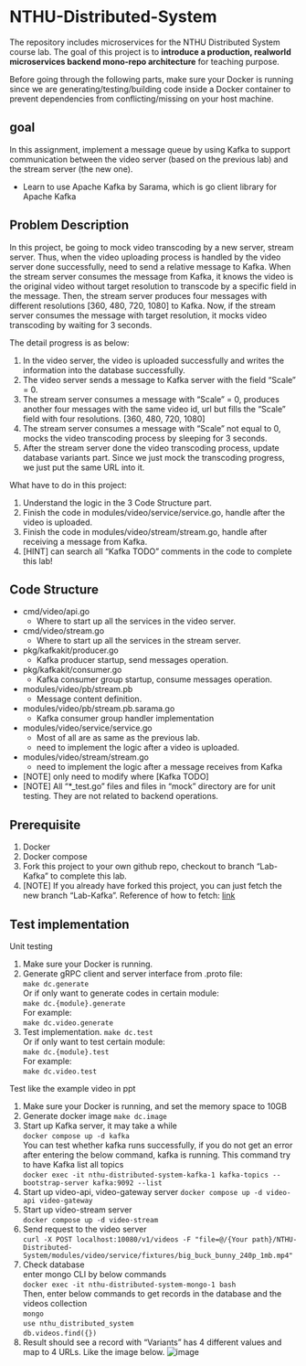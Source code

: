 # NTHU-Distributed-System

The repository includes microservices for the NTHU Distributed System course lab. The goal of this project is to **introduce a production, realworld microservices backend mono-repo architecture** for teaching purpose.

Before going through the following parts, make sure your Docker is running since we are generating/testing/building code inside a Docker container to prevent dependencies from conflicting/missing on your host machine.

## goal
In this assignment, implement a message queue by using Kafka to support communication between the video server (based on the previous lab) and the stream server (the new one).
* Learn to use Apache Kafka by Sarama, which is go client library for Apache Kafka

## Problem Description
In this project, be going to mock video transcoding by a new server, stream server. Thus, when the video uploading process is handled by the video server done successfully, need to send a relative message to Kafka. 
When the stream server consumes the message from Kafka, it knows the video is the original video without target resolution to transcode by a specific field in the message. Then, the stream server produces four messages with different resolutions [360, 480, 720, 1080] to Kafka.
Now, if the stream server consumes the message with target resolution, it mocks video transcoding by waiting for 3 seconds.

The detail progress is as below: 
1. In the video server, the video is uploaded successfully and writes the information into the database successfully.
2. The video server sends a message to Kafka server with the field “Scale” = 0.
3. The stream server consumes a message with “Scale” = 0, produces another four messages with the same video id, url but fills the “Scale” field with four resolutions. [360, 480, 720, 1080]
4. The stream server consumes a message with “Scale” not equal to 0, mocks the video transcoding process by sleeping for 3 seconds.
5. After the stream server done the video transcoding process, update database variants part. Since we just mock the transcoding progress, we just put the same URL into it.

What have to do in this project:
1. Understand the logic in the 3 Code Structure part.
2. Finish the code in modules/video/service/service.go, handle after the video is uploaded.
3. Finish the code in modules/video/stream/stream.go, handle after receiving a message from Kafka.
4. [HINT] can search all “Kafka TODO” comments in the code to complete this lab!
## Code Structure
* cmd/video/api.go
  * Where to start up all the services in the video server.
* cmd/video/stream.go
  * Where to start up all the services in the stream server.
* pkg/kafkakit/producer.go
  * Kafka producer startup, send messages operation.
* pkg/kafkakit/consumer.go
  * Kafka consumer group startup, consume messages operation.
* modules/video/pb/stream.pb
  * Message content definition.
* modules/video/pb/stream.pb.sarama.go
  * Kafka consumer group handler implementation
* modules/video/service/service.go
  * Most of all are as same as the previous lab.
  * need to implement the logic after a video is uploaded.
* modules/video/stream/stream.go
  * need to implement the logic after a message receives from Kafka 
* [NOTE] only need to modify where [Kafka TODO]
* [NOTE] All “*_test.go”  files and files in “mock” directory are for unit testing. They are not related to backend operations.
## Prerequisite
1. Docker
2. Docker compose
3. Fork this project to your own github repo, checkout to branch “Lab-Kafka” to complete this lab.
4. [NOTE] If you already have forked this project, you can just fetch the new branch “Lab-Kafka”. 
Reference of how to fetch: [link](https://stackoverflow.com/questions/7244321/how-do-i-update-or-sync-a-forked-repository-on-github)
## Test implementation
Unit testing 
1. Make sure your Docker is running.
2. Generate gRPC client and server interface from .proto file:  
```make dc.generate```    
Or if only want to generate codes in certain module:    
```make dc.{module}.generate```  
For example:  
```make dc.video.generate```
3. Test implementation. 
```make dc.test```  
Or if only want to test certain module:  
```make dc.{module}.test```  
For example:  
```make dc.video.test```  

Test like the example video in ppt
1. Make sure your Docker is running, and set the memory space to 10GB
2. Generate docker image
```make dc.image```
3. Start up Kafka server, it may take a while  
```docker compose up -d kafka```  
You can test whether kafka runs successfully, if you do not get an error after entering the below command, kafka is running. This command try to have Kafka list all topics  
```docker exec -it nthu-distributed-system-kafka-1 kafka-topics --bootstrap-server kafka:9092 --list```
4. Start up video-api, video-gateway server
```docker compose up -d video-api video-gateway```
5. Start up video-stream server  
```docker compose up -d video-stream```  
6. Send request to the video server  
```curl -X POST localhost:10080/v1/videos -F "file=@/{Your path}/NTHU-Distributed-System/modules/video/service/fixtures/big_buck_bunny_240p_1mb.mp4"```
7. Check database  
enter mongo CLI by below commands  
```docker exec -it nthu-distributed-system-mongo-1 bash```  
Then, enter below commands to get records in the database and the videos collection  
```mongo```  
```use nthu_distributed_system```  
```db.videos.find({})```  
8. Result
should see a record with “Variants” has 4 different values and map to 4 URLs. Like the image below.
![image](https://github.com/joan902614/NTHU-Distributed-System/assets/132533584/ccd600e4-a8ef-4d65-89eb-3ea7c8747d88)


